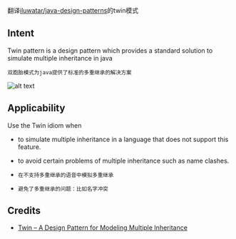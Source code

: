 翻译[iluwatar/java-design-patterns](https://github.com/iluwatar/java-design-patterns/tree/master/twin)的twin模式

## Intent
 Twin pattern is a design pattern which provides a standard solution to simulate multiple
 inheritance in java

 `双胞胎模式为java提供了标准的多重继承的解决方案`

 ![alt text](https://github.com/iluwatar/java-design-patterns/raw/master/twin/etc/twin.png "Twin")

## Applicability
Use the Twin idiom when

 * to simulate multiple inheritance in a language that does not support this feature.
 * to avoid certain problems of multiple inheritance such as name clashes.

 * `在不支持多重继承的语音中模拟多重继承`
 * `避免了多重继承的问题：比如名字冲突`

## Credits

 * [Twin – A Design Pattern for Modeling Multiple Inheritance](http://www.ssw.uni-linz.ac.at/Research/Papers/Moe99/Paper.pdf)
